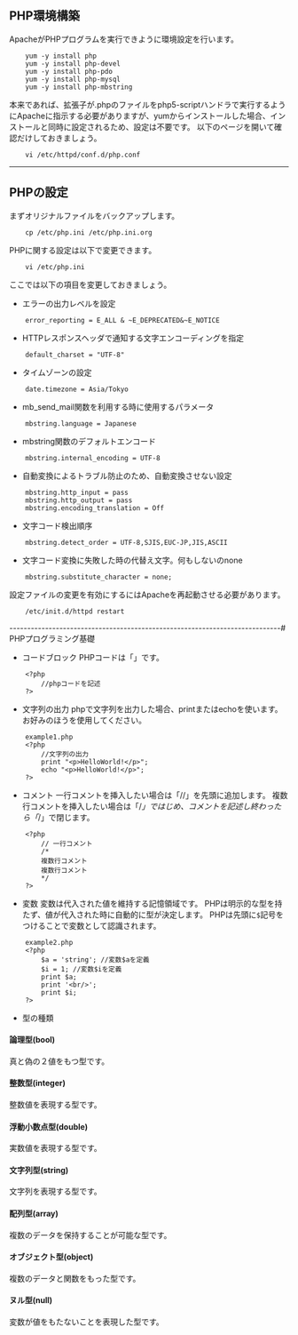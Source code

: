 ## PHP環境構築
ApacheがPHPプログラムを実行できように環境設定を行います。
```
	yum -y install php
	yum -y install php-devel
	yum -y install php-pdo
	yum -y install php-mysql
	yum -y install php-mbstring
```
本来であれば、拡張子が.phpのファイルをphp5-scriptハンドラで実行するようにApacheに指示する必要がありますが、yumからインストールした場合、インストールと同時に設定されるため、設定は不要です。
以下のページを開いて確認だけしておきましょう。
```
	vi /etc/httpd/conf.d/php.conf
```
----------------------------------------------------------------------------
## PHPの設定
まずオリジナルファイルをバックアップします。
```
	cp /etc/php.ini /etc/php.ini.org
```
PHPに関する設定は以下で変更できます。
```
	vi /etc/php.ini
```
ここでは以下の項目を変更しておきましょう。
- エラーの出力レベルを設定

```
	error_reporting = E_ALL & ~E_DEPRECATED&~E_NOTICE
```
- HTTPレスポンスヘッダで通知する文字エンコーディングを指定

```
	default_charset = "UTF-8"
```
- タイムゾーンの設定

```
	date.timezone = Asia/Tokyo
```
- mb_send_mail関数を利用する時に使用するパラメータ

```
	mbstring.language = Japanese
```
- mbstring関数のデフォルトエンコード

```
	mbstring.internal_encoding = UTF-8
```
- 自動変換によるトラブル防止のため、自動変換させない設定

```
	mbstring.http_input = pass
	mbstring.http_output = pass
	mbstring.encoding_translation = Off
```
- 文字コード検出順序

```
	mbstring.detect_order = UTF-8,SJIS,EUC-JP,JIS,ASCII
```
- 文字コード変換に失敗した時の代替え文字。何もしないのnone

```
	mbstring.substitute_character = none;
```
設定ファイルの変更を有効にするにはApacheを再起動させる必要があります。

```
	/etc/init.d/httpd restart
```
----------------------------------------------------------------------------# PHPプログラミング基礎
- コードブロック
PHPコードは「<?php」という開始タグから開始し、終了タグは「?>」です。
```
	<?php
		//phpコードを記述
	?>
```
- 文字列の出力
phpで文字列を出力した場合、printまたはechoを使います。
お好みのほうを使用してください。
```
	example1.php
	<?php
		//文字列の出力
		print "<p>HelloWorld!</p>";
		echo "<p>HelloWorld!</p>";
	?>
```
- コメント
一行コメントを挿入したい場合は「//」を先頭に追加します。
複数行コメントを挿入したい場合は「/*」ではじめ、コメントを記述し終わったら「*/」で閉じます。
```
	<?php
		// 一行コメント
		/*
		複数行コメント
		複数行コメント
		*/
	?>
```
- 変数
変数は代入された値を維持する記憶領域です。
PHPは明示的な型を持たず、値が代入された時に自動的に型が決定します。
PHPは先頭に```$```記号をつけることで変数として認識されます。
```
	example2.php
	<?php
		$a = 'string'; //変数$aを定義
		$i = 1; //変数$iを定義
		print $a;
		print '<br/>';
		print $i;
	?>
```
- 型の種類
#### 論理型(bool)
真と偽の２値をもつ型です。
#### 整数型(integer)
整数値を表現する型です。
#### 浮動小数点型(double)
実数値を表現する型です。
#### 文字列型(string)
文字列を表現する型です。
#### 配列型(array)
複数のデータを保持することが可能な型です。
#### オブジェクト型(object)
複数のデータと関数をもった型です。
#### ヌル型(null)
変数が値をもたないことを表現した型です。



